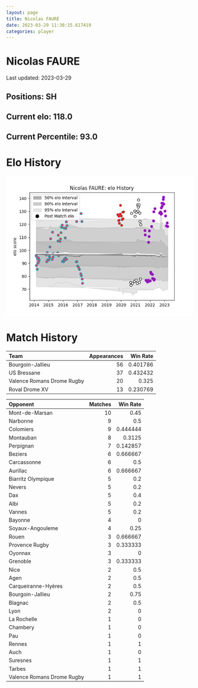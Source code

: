 ```yaml
---  
layout: page  
title: Nicolas FAURE  
date: 2023-03-29 11:30:15.617419  
categories: player  
---
```

# Nicolas FAURE


Last updated: 2023-03-29
## Positions: SH

## Current elo: 118.0

## Current Percentile: 93.0

# Elo History


![elo history](history_NicolasFAURE.png)
# Match History


| Team                       |   Appearances |   Win Rate |
|:---------------------------|--------------:|-----------:|
| Bourgoin-Jallieu           |            56 |   0.401786 |
| US Bressane                |            37 |   0.432432 |
| Valence Romans Drome Rugby |            20 |   0.325    |
| Roval Drome XV             |            13 |   0.230769 |

| Opponent                   |   Matches |   Win Rate |
|:---------------------------|----------:|-----------:|
| Mont-de-Marsan             |        10 |   0.45     |
| Narbonne                   |         9 |   0.5      |
| Colomiers                  |         9 |   0.444444 |
| Montauban                  |         8 |   0.3125   |
| Perpignan                  |         7 |   0.142857 |
| Beziers                    |         6 |   0.666667 |
| Carcassonne                |         6 |   0.5      |
| Aurillac                   |         6 |   0.666667 |
| Biarritz Olympique         |         5 |   0.2      |
| Nevers                     |         5 |   0.2      |
| Dax                        |         5 |   0.4      |
| Albi                       |         5 |   0.2      |
| Vannes                     |         5 |   0.2      |
| Bayonne                    |         4 |   0        |
| Soyaux-Angouleme           |         4 |   0.25     |
| Rouen                      |         3 |   0.666667 |
| Provence Rugby             |         3 |   0.333333 |
| Oyonnax                    |         3 |   0        |
| Grenoble                   |         3 |   0.333333 |
| Nice                       |         2 |   0.5      |
| Agen                       |         2 |   0.5      |
| Carqueiranne-Hyères        |         2 |   0.5      |
| Bourgoin-Jallieu           |         2 |   0.75     |
| Blagnac                    |         2 |   0.5      |
| Lyon                       |         2 |   0        |
| La Rochelle                |         1 |   0        |
| Chambery                   |         1 |   0        |
| Pau                        |         1 |   0        |
| Rennes                     |         1 |   1        |
| Auch                       |         1 |   0        |
| Suresnes                   |         1 |   1        |
| Tarbes                     |         1 |   1        |
| Valence Romans Drome Rugby |         1 |   1        |
